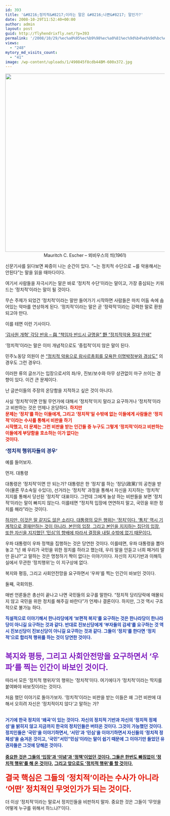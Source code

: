 ```yaml
---
id: 393
title: '&#8216;정치적&#8217;이라는 말은 &#8216;나쁜&#8217; 말인가?'
date: 2008-10-29T11:52:40+00:00
author: admin
layout: post
guid: http://flyhendrixfly.net/?p=393
permalink: '/2008/10/29/%ec%a0%95%ec%b9%98%ec%a0%81%ec%9d%b4%eb%9d%bc%eb%8a%94-%eb%a7%90%ec%9d%80-%eb%82%98%ec%81%9c-%eb%a7%90%ec%9d%b8%ea%b0%80/'
views:
  - "248"
mytory_md_visits_count:
  - "41"
image: /wp-content/uploads/1/490845f8cdb44BM-600x372.jpg
---
```

<div style="text-align: center;">
  <img src="http://submania.dothome.co.kr/wp-content/uploads/1/490845f8cdb44BM.jpg" class="aligncenter" width="600" height="562" alt="" filename="¸þºñ¿ì½ºÀÇ¶ìI.jpg" filemime="" />Mauritch C. Escher &#8211; 뫼비우스의 띄(1961)
</div>

신문기사를 읽다보면 짜증이 나는 순간이 있다. &#8220;~는 정치적 수단으로 ~를 악용해서는 안된다&#8221;는 말을 읽을 때마다이다.

여기서 사람들을 자극시키는 말은 바로 &#8216;정치적 수단&#8217;이라는 말이고, 가장 중심되는 키워드는 &#8216;정치적&#8217;이라는 말이 될 것이다.

무슨 주제가 되었건 &#8216;정치적&#8217;이라는 말만 들어가기 시작하면 사람들은 마치 어둠 속에 숨어있는 악마를 연상하게 된다. &#8216;정치적&#8217;이라는 말은 곧 &#8216;정략적&#8217;이라는 강력한 말로 환원되고야 만다.

이를 테면 이런 기사이다.

<a title="[http://www.heraldbiz.com/SITE/data/html_dir/2008/10/29/200810290341.asp]로 이동합니다." target="_blank" href="http://www.heraldbiz.com/SITE/data/html_dir/2008/10/29/200810290341.asp">&#8216;감사원 개혁&#8217; 각당 반응 &#8211; 與 &#8220;책임자 반드시 규명을&#8221; 野 &#8220;정치적악용 절대 안돼&#8221;</a>

&#8216;정치적&#8217;이라는 말은 이미 개념적으로도 &#8216;중립적&#8217;이지 않은 말이 된다.

민주노동당 의원이 쓴 <a title="[http://okhong.tistory.com/entry/%EB%9E%8C%EC%82%AC%EB%A5%B4-%EC%B4%9D%ED%9A%8C%EB%A5%BC-%EC%A0%95%EC%B9%98%EC%A0%81%EC%9C%BC%EB%A1%9C-%EC%95%85%EC%9A%A9%ED%95%B4%EC%84%9C%EC%95%BC]로 이동합니다." target="_blank" href="http://okhong.tistory.com/entry/%EB%9E%8C%EC%82%AC%EB%A5%B4-%EC%B4%9D%ED%9A%8C%EB%A5%BC-%EC%A0%95%EC%B9%98%EC%A0%81%EC%9C%BC%EB%A1%9C-%EC%95%85%EC%9A%A9%ED%95%B4%EC%84%9C%EC%95%BC">&#8220;정치적 악용으로 람사르총회를 모욕한 이명박정부와 경상도&#8221;</a> 의 경우도 그런 경우다.

이러한 류의 글쓰기는 입장으로서의 좌/우, 진보/보수와 아무 상관없이 마구 쓰이는 경향이 있다. 이건 큰 문제이다.
  
난 글쓴이들의 주장의 온당함을 지적하고 싶은 것이 아니다.

사실 &#8216;정치적&#8217;이면 안될 무언가에 대해서 &#8216;정치적&#8217;이지 말라고 요구하거나 &#8216;정치적&#8217;이라고 비판하는 것은 언제나 온당하다. <span style="color: rgb(227, 22, 0); font-weight: bold;">하지만<br /> 문제는 &#8216;정치&#8217;를 하는 이들에게, 그리고 &#8216;정치적&#8217;일 수밖에 없는 이들에게 사람들은 &#8216;정치적&#8217;이라는 수사를 통해서 비판을 하기<br /> 시작했고, 더 문제는 그런 비판을 받는 인간들 중 누구도 그렇게 &#8216;정치적&#8217;이라고 비판하는 이들에게 부당함을 호소하는 이가 없다는<br /> 것이다.</span>

<span style="color: rgb(17, 42, 117); font-weight: bold;"><span style="font-size: 12pt;">&#8216;정치적 행위자들의 경우&#8217;</span></span>

예를 들어보자.

먼저. 대통령

대통령은 &#8216;정치적&#8217;이면 안 되는가? 대통령은 한 &#8216;정치&#8217;를 하는 &#8216;정당(政黨)&#8217;의 공천을 받아(물론 무소속일 수있다), 선거라는 &#8216;정치적&#8217; 과정을 통해서 자신을 지지하는 &#8216;정치적&#8217; 지지를 통해서 당선된 &#8216;정치적&#8217; 대표이다. 그런데 그에게 늘상 하는 비판들을 보면 &#8216;정치적&#8217;이라는 말이 빠지지 않는다. 이를테면 &#8220;정치적 입장에 연연하지 말고, 국민을 위한 정치를 해라&#8221;라는 것이다.

<span style="text-decoration: underline;">하지만, 이것은 말 같지도 않은 소리다. 대통령의 모든 행위는 &#8216;정치&#8217;이다. &#8216;통치&#8217; 역시 기계적으로 결재만하는 것이 아니라, 본인의 입장, 그리고 본인을 지지하는 집단의 입장, 또한 자신을 지지했던 &#8216;민심&#8217;의 향배에 따라서 결정을 내릴 수밖에 없기 때문이다.</span>

우파 대통령이 우파 정책을 집행하는 것은 당연한 것이다. 이를테면, 우파 대통령을 뽑아놓고 &#8220;넌 왜 우리가 국민을 위한 정치를 하라고 했는데, 우리 말을 안듣고 너희 패거리 말만 듣냐?&#8221;고 말하는 것은 멍청하기 짝이 없다는 이야기이다. 자신의 지지기반과 이해득실에서 무관한 &#8216;정치행위&#8217;는 이 지구상에 없다.

복지와 평등, 그리고 사회안전망을 요구하면서 &#8216;우파&#8217;를 찍는 인간이 바보인 것이다.

둘째, 국회의원.

매번 언론들은 총선이 끝나고 나면 국민들의 요구를 말한다. &#8220;정치적 당리당락에 매몰되지 않고 국민을 위한 정치를 해주길 바란다&#8221;가 언제나 결론이다. 하지만, 그것 역시 구조적으로 불가능 하다.
  
<span style="font-weight: bold; color: rgb(25, 61, 169);">직설적으로 이야기해서 한나라당에게 &#8216;보편적 복지&#8217;를 요구하는 것은 한나라당이 한나라당이 아니길 요구하는 것과 같다. 반대로 진보신당에게 &#8216;부자들의 감세&#8217;를 요구하는 것 역시 진보신당이 진보신당이 아니길 요구하는 것과 같다. 그들이 &#8216;정치&#8217;를 한다면 &#8216;정치적&#8217;으로 합리적 행위를 하는 것이 당연한 것이다.</span>
  
<br style="font-weight: bold; color: rgb(128, 31, 191);" /><span style="font-size: 18pt; font-weight: bold; color: rgb(128, 31, 191);">복지와 평등, 그리고 사회안전망을 요구하면서 &#8216;우파&#8217;를 찍는 인간이 바보인 것이다.</span><br style="font-weight: bold;" />
  
따라서 모든 &#8216;정치적 행위자&#8217;의 행위는 &#8216;정치적&#8217;이다. 여기에다가 &#8216;정치적&#8217;이라는 딱지를 붙여봐야 바보짓이라는 것이다.

처음 했던 이야기로 돌아가보자. &#8216;정치적&#8217;이라는 비판을 받는 이들은 왜 그런 비판에 대해서 오히려 자신은 &#8216;정치적이지 않다&#8217;고 말하는 가?
  
<br style="color: rgb(25, 61, 169); font-weight: bold;" /><span style="color: rgb(25, 61, 169); font-weight: bold;">거기에 한국 정치의 &#8216;왜곡&#8217;이 있는 것이다. 자신의 정치적 기반과 자신의 &#8216;정치적 정체성&#8217;을 밝히지 않고 지금까지 한국의 정치인들은 버텨온 것이다. 그것이 가능했던 것이다.</span><br style="color: rgb(25, 61, 169); font-weight: bold;" /><span style="color: rgb(25, 61, 169); font-weight: bold;">정치인들은 &#8216;국민&#8217;을 이야기하면서, &#8216;서민&#8217;과 &#8216;민심&#8217;을 이야기하면서 자신들의 &#8216;정치적 정체성&#8217;을 숨겨온 것이고, &#8216;국민&#8221;서민&#8221;민심&#8217;이라는 말이 쉽기 때문에 그 이야기만 들었던 유권자들은 그것에 당해온 것이다.</span><br style="text-decoration: underline;" /><br style="text-decoration: underline; font-weight: bold;" /><span style="text-decoration: underline; font-weight: bold;">중요한 것은 그들의 &#8216;입장&#8217;과 &#8216;이념&#8217;과 &#8216;정책&#8217;이었던 것이다. 그들은 한번도 빠짐없이 &#8216;정치적 행위&#8217;를 해 온 것이다.</span> <span style="text-decoration: underline;"><span style="font-weight: bold;">그리고 앞으로도 &#8216;정치적 행위&#8217;를 할 것이다</span>.</span><br style="text-decoration: underline;" /><br style="font-weight: bold;" /><span style="font-size: 18pt; font-weight: bold; color: rgb(227, 22, 0);">결국 핵심은 그들의 &#8216;정치적&#8217;이라는 수사가 아니라 &#8216;어떤&#8217; 정치적인 무엇인가가 되는 것이다.</span>

더 이상 &#8216;정치적&#8217;이라는 말로서 정치인들을 비판하지 말자. 중요한 것은 그들이 &#8216;무엇을 어떻게 누구를 위해서 하느냐?&#8217;이다.